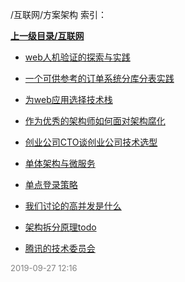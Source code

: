 /互联网/方案架构 索引：


**[上一级目录/互联网](/互联网/index.md)**

- [web人机验证的探索与实践](/互联网/方案架构/web人机验证的探索与实践.md)

- [一个可供参考的订单系统分库分表实践](/互联网/方案架构/一个可供参考的订单系统分库分表实践.md)

- [为web应用选择技术栈](/互联网/方案架构/为web应用选择技术栈.md)

- [作为优秀的架构师如何面对架构腐化](/互联网/方案架构/作为优秀的架构师如何面对架构腐化.md)

- [创业公司CTO谈创业公司技术选型](/互联网/方案架构/创业公司CTO谈创业公司技术选型.md)

- [单体架构与微服务](/互联网/方案架构/单体架构与微服务.md)

- [单点登录策略](/互联网/方案架构/单点登录策略.md)

- [我们讨论的高并发是什么](/互联网/方案架构/我们讨论的高并发是什么.md)

- [架构拆分原理todo](/互联网/方案架构/架构拆分原理todo.md)

- [腾讯的技术委员会](/互联网/方案架构/腾讯的技术委员会.md)


<font size=2 color='grey'> 2019-09-27 12:16 </font>